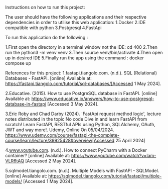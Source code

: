 Instructions on how to run this project:

The user should have the following applications and their respective dependencies  in order to utilise this web application:
1.Docker
2.IDE compatible with python
3.Postgresql
4.FastApi

To run this application do the following :

1.First open the directory in a terminal window not the IDE: cd 400
2.Then run the python3 -m venv venv
3.Then source venv/bin/activate
4.Then open up in desired IDE
5.Finally  run the app using the command : docker compose up

References for this project:
1.fastapi.tiangolo.com. (n.d.). SQL (Relational) Databases - FastAPI. [online] Available at: https://fastapi.tiangolo.com/tutorial/sql-databases/[Accessed 1 May 2024].

2.Educative. (2015). How to use PostgreSQL database in FastAPI. [online] Available at: https://www.educative.io/answers/how-to-use-postgresql-database-in-fastapi [Accessed 3 May 2024].

3.Eric Roby and Chad Darby (2024). 'FastApi request method logic', lecture notes distributed in the topic No code Dive in and learn FastAPI from scratch! Learn FastAPI, RESTful APIs using Python, SQLAlchemy, OAuth, JWT and way more!. Udemy, Online On 05/04/2024.
https://www.udemy.com/course/fastapi-the-complete-course/learn/lecture/39925428#overview[Accessed 25 April 2024]

4.www.youtube.com. (n.d.). How to connect PyCharm with a Docker container? [online] Available at: https://www.youtube.com/watch?v=Iam-VLR6tAQ [Accessed 2 May 2024].

5.sqlmodel.tiangolo.com. (n.d.). Multiple Models with FastAPI - SQLModel. [online] Available at: https://sqlmodel.tiangolo.com/tutorial/fastapi/multiple-models/ [Accessed 1 May 2024].
